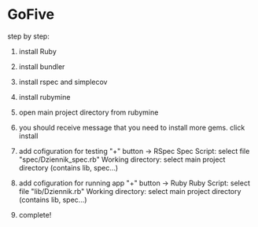 # GoFive


step by step:

1. install Ruby
2. install bundler
3. install rspec and simplecov
4. install rubymine

5. open main project directory from rubymine
7. you should receive message that you need to install more gems.
   click install
8. add cofiguration for testing
   "+" button -> RSpec
   Spec Script: select file "spec/Dziennik_spec.rb"
   Working directory: select main project directory (contains lib, spec...)
9. add cofiguration for running app
   "+" button -> Ruby
   Ruby Script: select file "lib/Dziennik.rb"
   Working directory: select main project directory (contains lib, spec...)
10. complete!
